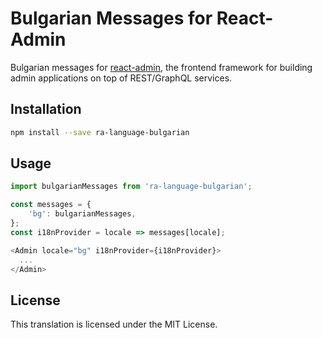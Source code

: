 # Bulgarian Messages for React-Admin
 Bulgarian messages for [react-admin](https://github.com/marmelab/react-admin), the frontend framework for building admin applications on top of REST/GraphQL services.

## Installation

```sh
npm install --save ra-language-bulgarian
```

## Usage

```js
import bulgarianMessages from 'ra-language-bulgarian';

const messages = {
    'bg': bulgarianMessages,
};
const i18nProvider = locale => messages[locale];

<Admin locale="bg" i18nProvider={i18nProvider}>
  ...
</Admin>
```

## License

This translation is licensed under the MIT License.